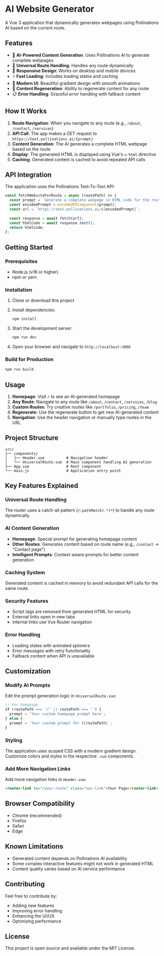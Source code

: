 # AI Website Generator

A Vue 3 application that dynamically generates webpages using Pollinations AI based on the current route.

## Features

- 🤖 **AI-Powered Content Generation**: Uses Pollinations AI to generate complete webpages
- 🔄 **Universal Route Handling**: Handles any route dynamically
- 📱 **Responsive Design**: Works on desktop and mobile devices
- ⚡ **Fast Loading**: Includes loading states and caching
- 🎨 **Modern UI**: Beautiful gradient design with smooth animations
- 🔄 **Content Regeneration**: Ability to regenerate content for any route
- 📋 **Error Handling**: Graceful error handling with fallback content

## How It Works

1. **Route Navigation**: When you navigate to any route (e.g., `/about`, `/contact`, `/services`)
2. **API Call**: The app makes a GET request to `https://text.pollinations.ai/{prompt}`
3. **Content Generation**: The AI generates a complete HTML webpage based on the route
4. **Display**: The generated HTML is displayed using Vue's `v-html` directive
5. **Caching**: Generated content is cached to avoid repeated API calls

## API Integration

The application uses the Pollinations Text-To-Text API:

```javascript
const fetchWebsiteForRoute = async (routePath) => {
  const prompt = `Generate a complete webpage in HTML code for the route: ${routePath}`;
  const encodedPrompt = encodeURIComponent(prompt);
  const url = `https://text.pollinations.ai/${encodedPrompt}`;
  
  const response = await fetch(url);
  const htmlCode = await response.text();
  return htmlCode;
};
```

## Getting Started

### Prerequisites

- Node.js (v16 or higher)
- npm or yarn

### Installation

1. Clone or download this project
2. Install dependencies:
   ```bash
   npm install
   ```

3. Start the development server:
   ```bash
   npm run dev
   ```

4. Open your browser and navigate to `http://localhost:3000`

### Build for Production

```bash
npm run build
```

## Usage

1. **Homepage**: Visit `/` to see an AI-generated homepage
2. **Any Route**: Navigate to any route like `/about`, `/contact`, `/services`, `/blog`
3. **Custom Routes**: Try creative routes like `/portfolio`, `/pricing`, `/team`
4. **Regenerate**: Use the regenerate button to get new AI-generated content
5. **Navigation**: Use the header navigation or manually type routes in the URL

## Project Structure

```
src/
├── components/
│   ├── Header.vue          # Navigation header
│   └── UniversalRoute.vue  # Main component handling AI generation
├── App.vue                 # Root component
└── main.js                 # Application entry point
```

## Key Features Explained

### Universal Route Handling
The router uses a catch-all pattern (`/:pathMatch(.*)*`) to handle any route dynamically.

### AI Content Generation
- **Homepage**: Special prompt for generating homepage content
- **Other Routes**: Generates content based on route name (e.g., `/contact` → "Contact page")
- **Intelligent Prompts**: Context-aware prompts for better content generation

### Caching System
Generated content is cached in memory to avoid redundant API calls for the same route.

### Security Features
- Script tags are removed from generated HTML for security
- External links open in new tabs
- Internal links use Vue Router navigation

### Error Handling
- Loading states with animated spinners
- Error messages with retry functionality
- Fallback content when API is unavailable

## Customization

### Modify AI Prompts
Edit the prompt generation logic in `UniversalRoute.vue`:

```javascript
// For homepage
if (routePath === '/' || routePath === '') {
  prompt = 'Your custom homepage prompt here';
} else {
  prompt = `Your custom prompt for ${routePath}`;
}
```

### Styling
The application uses scoped CSS with a modern gradient design. Customize colors and styles in the respective `.vue` components.

### Add More Navigation Links
Add more navigation links in `Header.vue`:

```html
<router-link to="/your-route" class="nav-link">Your Page</router-link>
```

## Browser Compatibility

- Chrome (recommended)
- Firefox
- Safari
- Edge

## Known Limitations

- Generated content depends on Pollinations AI availability
- Some complex interactive features might not work in generated HTML
- Content quality varies based on AI service performance

## Contributing

Feel free to contribute by:
- Adding new features
- Improving error handling
- Enhancing the UI/UX
- Optimizing performance

## License

This project is open source and available under the MIT License.
